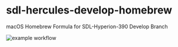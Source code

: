 # sdl-hercules-develop-homebrew
macOS Homebrew Formula for SDL-Hyperion-390 Develop Branch

![example workflow](https://github.com/wrljet/sdl-hercules-develop-homebrew/actions/workflows/commit.yml/badge.svg)

